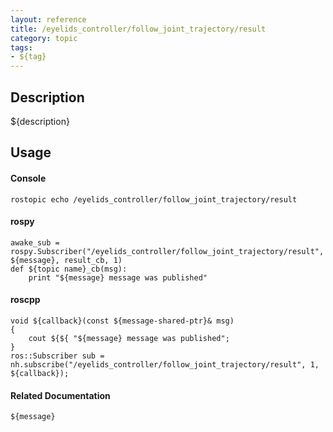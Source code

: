 ```yaml
---
layout: reference
title: /eyelids_controller/follow_joint_trajectory/result
category: topic
tags: 
- ${tag}
---
```


## Description
${description}

## Usage
#### Console
```
rostopic echo /eyelids_controller/follow_joint_trajectory/result
```

#### rospy
```
awake_sub = rospy.Subscriber("/eyelids_controller/follow_joint_trajectory/result", ${message}, result_cb, 1)
def ${topic name}_cb(msg):
    print "${message} message was published"
```

#### roscpp
```
void ${callback}(const ${message-shared-ptr}& msg)
{
    cout ${${ "${message} message was published";
}
ros::Subscriber sub = nh.subscribe("/eyelids_controller/follow_joint_trajectory/result", 1, ${callback});
```

#### Related Documentation
``${message}``  